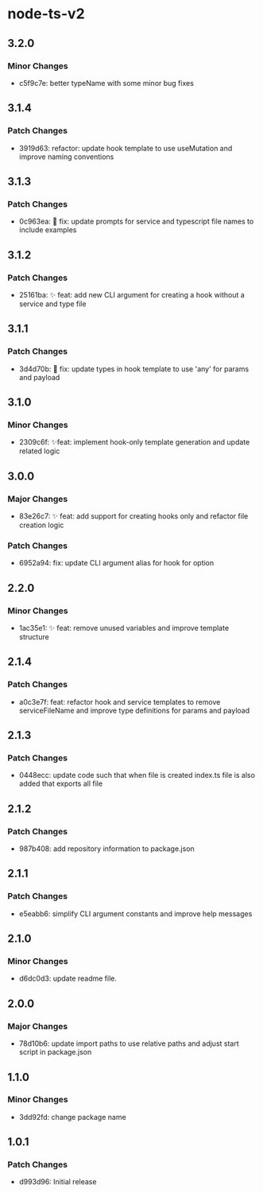 # node-ts-v2

## 3.2.0

### Minor Changes

- c5f9c7e: better typeName with some minor bug fixes

## 3.1.4

### Patch Changes

- 3919d63: refactor: update hook template to use useMutation and improve naming conventions

## 3.1.3

### Patch Changes

- 0c963ea: 📝 fix: update prompts for service and typescript file names to include examples

## 3.1.2

### Patch Changes

- 25161ba: ✨ feat: add new CLI argument for creating a hook without a service and type file

## 3.1.1

### Patch Changes

- 3d4d70b: 🐛 fix: update types in hook template to use 'any' for params and payload

## 3.1.0

### Minor Changes

- 2309c6f: ✨feat: implement hook-only template generation and update related logic

## 3.0.0

### Major Changes

- 83e26c7: ✨ feat: add support for creating hooks only and refactor file creation logic

### Patch Changes

- 6952a94: fix: update CLI argument alias for hook for option

## 2.2.0

### Minor Changes

- 1ac35e1: ✨ feat: remove unused variables and improve template structure

## 2.1.4

### Patch Changes

- a0c3e7f: feat: refactor hook and service templates to remove serviceFileName and improve type definitions for params and payload

## 2.1.3

### Patch Changes

- 0448ecc: update code such that when file is created index.ts file is also added that exports all file

## 2.1.2

### Patch Changes

- 987b408: add repository information to package.json

## 2.1.1

### Patch Changes

- e5eabb6: simplify CLI argument constants and improve help messages

## 2.1.0

### Minor Changes

- d6dc0d3: update readme file.

## 2.0.0

### Major Changes

- 78d10b6: update import paths to use relative paths and adjust start script in package.json

## 1.1.0

### Minor Changes

- 3dd92fd: change package name

## 1.0.1

### Patch Changes

- d993d96: Initial release
